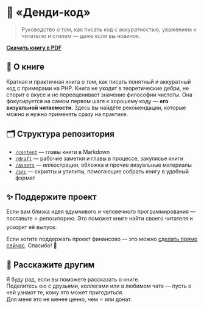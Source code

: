 # 🎩 «Денди-код»

> Руководство о том, как писать код с аккуратностью, уважением к читателю и стилем — даже если вы новичок.

**[Скачать книгу в PDF](https://raw.githubusercontent.com/tabuna/dandy-code/refs/heads/main/export/Dandy%20Code.pdf)**

## 📘 О книге

Краткая и практичная книга о том, как писать понятный и аккуратный код с примерами на PHP. Книга не уходит в теоретические дебри, не спорит о вкусе и не переоценивает значение философии чистоты. Она фокусируется на самом первом шаге к хорошему коду — **его визуальной читаемости**. Здесь вы найдёте рекомендации, которые можно и нужно применять сразу на практике.


## 🗂 Структура репозитория

- [`/content`](./content) — главы книги в Markdown
- [`/draft`](./draft) — рабочие заметки и главы в процессе, закулисье книги
- [`/assets`](./assets) — иллюстрации, обложка и прочие визуальные материалы
- [`/src`](./src) — скрипты и утилиты, помогающие собрать книгу в удобный формат

## ✨ Поддержите проект

Если вам близка идея вдумчивого и человечного программирования — поставьте ⭐️ репозиторию.
Это поможет книге найти своего читателя и ускорит её выпуск.

Если хотите поддержать проект финансово — это можно [сделать прямо сейчас](https://laravel.su/donate). Спасибо! 💖

## 📣 Расскажите другим

Я буду рад, если вы поможете рассказать о книге.  
Поделитесь ею с друзьями, коллегами или в любимом чате — пусть о ней узнают те, кому это может пригодиться.  
Для меня это не менее ценно, чем ⭐️ или донат.
